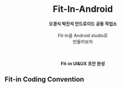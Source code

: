 <h1 align="center"> Fit-In-Android </h1>
<p align="center">
  <h4 align="center">오경식 박진석 안드로이드 공동 작업소 </h4>
  <p align="center">
  Fit-In을 Android studio로 <br />
  만들어보자<br />
  </p>
</p>
<br/>
<h4 align="center"> Fit-in UI&UX 초안 완성 </h4>



## Fit-in Coding Convention

